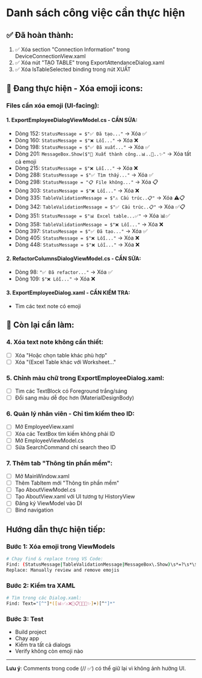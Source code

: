 # Danh sách công việc cần thực hiện

## ✅ Đã hoàn thành:
1. ✅ Xóa section "Connection Information" trong DeviceConnectionView.xaml
2. ✅ Xóa nút "TẠO TABLE" trong ExportAttendanceDialog.xaml
3. ✅ Xóa IsTableSelected binding trong nút XUẤT

## 🔄 Đang thực hiện - Xóa emoji icons:

### Files cần xóa emoji (UI-facing):

#### 1. **ExportEmployeeDialogViewModel.cs** - CẦN SỬA:
- Dòng 152: `StatusMessage = $"✅ Đã tạo..."` → Xóa ✅
- Dòng 160: `StatusMessage = $"❌ Lỗi..."` → Xóa ❌  
- Dòng 198: `StatusMessage = $"✅ Đã xuất..."` → Xóa ✅
- Dòng 201: `MessageBox.Show($"🎉 Xuất thành công..📊..📁..✨"` → Xóa tất cả emoji
- Dòng 215: `StatusMessage = $"❌ Lỗi..."` → Xóa ❌
- Dòng 288: `StatusMessage = $"✅ Tìm thấy..."` → Xóa ✅
- Dòng 298: `StatusMessage = "📋 File không..."` → Xóa 📋
- Dòng 303: `StatusMessage = $"❌ Lỗi..."` → Xóa ❌
- Dòng 335: `TableValidationMessage = $"⚠️ Cấu trúc..📋"` → Xóa ⚠️📋
- Dòng 342: `TableValidationMessage = $"✅ Cấu trúc..📋"` → Xóa ✅📋
- Dòng 351: `StatusMessage = $"📊 Excel table...✅"` → Xóa 📊✅
- Dòng 358: `TableValidationMessage = $"❌ Lỗi..."` → Xóa ❌
- Dòng 397: `StatusMessage = $"✅ Đã tạo..."` → Xóa ✅
- Dòng 405: `StatusMessage = $"❌ Lỗi..."` → Xóa ❌
- Dòng 448: `StatusMessage = $"❌ Lỗi..."` → Xóa ❌

#### 2. **RefactorColumnsDialogViewModel.cs** - CẦN SỬA:
- Dòng 98: `"✅ Đã refactor..."` → Xóa ✅
- Dòng 109: `$"❌ Lỗi..."` → Xóa ❌

#### 3. **ExportEmployeeDialog.xaml** - CẦN KIỂM TRA:
- Tìm các text note có emoji

## 📝 Còn lại cần làm:

### 4. Xóa text note không cần thiết:
- [ ] Xóa "Hoặc chọn table khác phù hợp"
- [ ] Xóa "(Excel Table khác với Worksheet..."

### 5. Chỉnh màu chữ trong ExportEmployeeDialog.xaml:
- [ ] Tìm các TextBlock có Foreground trắng/sáng
- [ ] Đổi sang màu dễ đọc hơn (MaterialDesignBody)

### 6. Quản lý nhân viên - Chỉ tìm kiếm theo ID:
- [ ] Mở EmployeeView.xaml  
- [ ] Xóa các TextBox tìm kiếm không phải ID
- [ ] Mở EmployeeViewModel.cs
- [ ] Sửa SearchCommand chỉ search theo ID

### 7. Thêm tab "Thông tin phần mềm":
- [ ] Mở MainWindow.xaml
- [ ] Thêm TabItem mới "Thông tin phần mềm" 
- [ ] Tạo AboutViewModel.cs
- [ ] Tạo AboutView.xaml với UI tương tự HistoryView
- [ ] Đăng ký ViewModel vào DI
- [ ] Bind navigation

## Hướng dẫn thực hiện tiếp:

### Bước 1: Xóa emoji trong ViewModels
```bash
# Chạy find & replace trong VS Code:
Find: (StatusMessage|TableValidationMessage|MessageBox\.Show)\s*=?\s*\$?"[^"]*([📊✅⚠️❌📁📋🎉💾🔄✨]+)[^"]*"
Replace: Manually review and remove emojis
```

### Bước 2: Kiểm tra XAML
```bash
# Tìm trong các Dialog.xaml:
Find: Text="[^"]*([📊✅⚠️❌📁📋🎉💾🔄✨]+)[^"]*"
```

### Bước 3: Test
- Build project
- Chạy app
- Kiểm tra tất cả dialogs
- Verify không còn emoji nào

---

**Lưu ý**: Comments trong code (// ✅) có thể giữ lại vì không ảnh hưởng UI.
